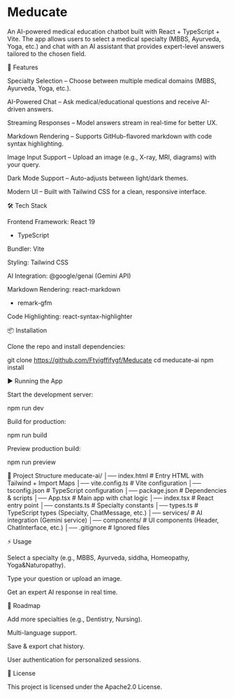 # Meducate

An AI-powered medical education chatbot built with React + TypeScript + Vite.
The app allows users to select a medical specialty (MBBS, Ayurveda, Yoga, etc.) and chat with an AI assistant that provides expert-level answers tailored to the chosen field.

🚀 Features

Specialty Selection – Choose between multiple medical domains (MBBS, Ayurveda, Yoga, etc.).

AI-Powered Chat – Ask medical/educational questions and receive AI-driven answers.

Streaming Responses – Model answers stream in real-time for better UX.

Markdown Rendering – Supports GitHub-flavored markdown with code syntax highlighting.

Image Input Support – Upload an image (e.g., X-ray, MRI, diagrams) with your query.

Dark Mode Support – Auto-adjusts between light/dark themes.

Modern UI – Built with Tailwind CSS for a clean, responsive interface.

🛠️ Tech Stack

Frontend Framework: React 19
 + TypeScript

Bundler: Vite

Styling: Tailwind CSS

AI Integration: @google/genai
 (Gemini API)

Markdown Rendering: react-markdown
 + remark-gfm

Code Highlighting: react-syntax-highlighter

📦 Installation

Clone the repo and install dependencies:

git clone https://github.com/Ftyigffifygf/Meducate
cd meducate-ai
npm install

▶️ Running the App

Start the development server:

npm run dev


Build for production:

npm run build


Preview production build:

npm run preview

📂 Project Structure
meducate-ai/
│── index.html          # Entry HTML with Tailwind + Import Maps
│── vite.config.ts      # Vite configuration
│── tsconfig.json       # TypeScript configuration
│── package.json        # Dependencies & scripts
│── App.tsx             # Main app with chat logic
│── index.tsx           # React entry point
│── constants.ts        # Specialty constants
│── types.ts            # TypeScript types (Specialty, ChatMessage, etc.)
│── services/           # AI integration (Gemini service)
│── components/         # UI components (Header, ChatInterface, etc.)
│── .gitignore          # Ignored files

⚡ Usage

Select a specialty (e.g., MBBS, Ayurveda, siddha, Homeopathy, Yoga&Naturopathy).

Type your question or upload an image.

Get an expert AI response in real time.

🔮 Roadmap

 Add more specialties (e.g., Dentistry, Nursing).

 Multi-language support.

 Save & export chat history.

 User authentication for personalized sessions.

📜 License

This project is licensed under the Apache2.0 License.
